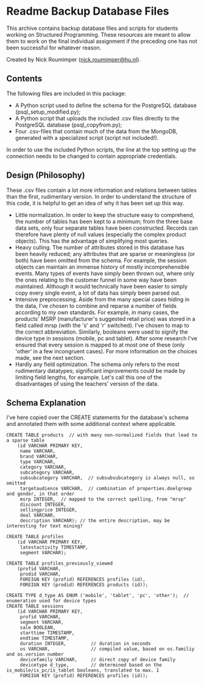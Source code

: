 # Readme Backup Database Files

This archive contains backup database files and scripts for students working on Structured Programming. These resources are meant to allow them to work on the final individual assignment if the preceding one has not been successful for whatever reason.

Created by Nick Roumimper (nick.roumimper@hu.nl).

## Contents

The following files are included in this package:
- A Python script used to define the schema for the PostgreSQL database (psql_setup_modified.py);
- A Python script that uploads the included .csv files directly to the PostgreSQL database (psql_copyfrom.py);
- Four .csv-files that contain much of the data from the MongoDB, generated with a specialized script (script not included!).

In order to use the included Python scripts, the line at the top setting up the connection needs to be changed to contain appropriate credentials.

## Design (Philosophy)

These .csv files contain a lot more information and relations between tables than the first, rudimentary version. In order to understand the structure of this code, it is helpful to get an idea of why it has been set up this way.

- Little normalization. In order to keep the structure easy to comprehend, the number of tables has been kept to a minimum; from the three base data sets, only four separate tables have been constructed. Records can therefore have plenty of null values (especially the complex product objects). This has the advantage of simplifying most queries.
- Heavy culling. The number of attributes stored in this database has been heavily reduced; any attributes that are sparse or meaningless (or both) have been omitted from the schema. For example, the session objects can maintain an immense history of mostly incomprehensible events. Many types of events have simply been thrown out, where only the ones relating to the customer funnel in some way have been maintained. Although it would technically have been easier to simply copy every single event, a lot of data has simply been parsed out.
- Intensive preprocessing. Aside from the many special cases hiding in the data, I've chosen to combine and reparse a number of fields according to my own standards. For example, in many cases, the products' MSRP (manufacturer's suggested retail price) was stored in a field called mrsp (with the 's' and 'r' switched). I've chosen to map to the correct abbreviation. Similarly, booleans were used to signify the device type in sessions (mobile, pc and tablet). After some research I've ensured that every session is mapped to at most one of these (only 'other' in a few incongruent cases). For more information on the choices made, see the next section.
- Hardly any field optimization. The schema only refers to the most rudimentary datatypes; significant improvements could be made by limiting field lengths, for example. Let's call this one of the disadvantages of using the teachers' version of the data. 

## Schema Explanation

I've here copied over the CREATE statements for the database's schema and annotated them with some additional context where applicable. 

    CREATE TABLE products  // with many non-normalized fields that lead to a sparse table  
        (id VARCHAR PRIMARY KEY,  
         name VARCHAR,  
         brand VARCHAR,  
         type VARCHAR,  
         category VARCHAR,  
         subcategory VARCHAR,  
         subsubcategory VARCHAR,  // subsubsubcategory is always null, so omitted  
         targetaudience VARCHAR,  // combination of properties.doelgroep and gender, in that order  
         msrp INTEGER,  // mapped to the correct spelling, from "mrsp"  
         discount INTEGER,  
         sellingprice INTEGER,  
         deal VARCHAR,  
         description VARCHAR); // the entire description, may be interesting for text mining?    
      
    CREATE TABLE profiles  
        (id VARCHAR PRIMARY KEY,  
         latestactivity TIMESTAMP,  
         segment VARCHAR); 
      
    CREATE TABLE profiles_previously_viewed  
        (profid VARCHAR,  
         prodid VARCHAR,  
         FOREIGN KEY (profid) REFERENCES profiles (id),  
         FOREIGN KEY (prodid) REFERENCES products (id));  
      
    CREATE TYPE d_type AS ENUM ('mobile', 'tablet', 'pc', 'other');  // enumeration used for device types
    CREATE TABLE sessions  
        (id VARCHAR PRIMARY KEY,  
         profid VARCHAR,  
         segment VARCHAR,  
         sale BOOLEAN,  
         starttime TIMESTAMP,  
         endtime TIMESTAMP,  
         duration INTEGER,         // duration in seconds
         os VARCHAR,               // compiled value, based on os.familiy and os.version number
         devicefamily VARCHAR,     // direct copy of device family
         devicetype d_type,        // determined based on the is_mobile/is_pc/is_tablet booleans, translated to max. 1
         FOREIGN KEY (profid) REFERENCES profiles (id));  
